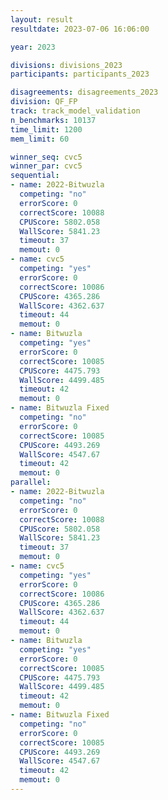 ```yaml
---
layout: result
resultdate: 2023-07-06 16:06:00

year: 2023

divisions: divisions_2023
participants: participants_2023

disagreements: disagreements_2023
division: QF_FP
track: track_model_validation
n_benchmarks: 10137
time_limit: 1200
mem_limit: 60

winner_seq: cvc5
winner_par: cvc5
sequential:
- name: 2022-Bitwuzla
  competing: "no"
  errorScore: 0
  correctScore: 10088
  CPUScore: 5802.058
  WallScore: 5841.23
  timeout: 37
  memout: 0
- name: cvc5
  competing: "yes"
  errorScore: 0
  correctScore: 10086
  CPUScore: 4365.286
  WallScore: 4362.637
  timeout: 44
  memout: 0
- name: Bitwuzla
  competing: "yes"
  errorScore: 0
  correctScore: 10085
  CPUScore: 4475.793
  WallScore: 4499.485
  timeout: 42
  memout: 0
- name: Bitwuzla Fixed
  competing: "no"
  errorScore: 0
  correctScore: 10085
  CPUScore: 4493.269
  WallScore: 4547.67
  timeout: 42
  memout: 0
parallel:
- name: 2022-Bitwuzla
  competing: "no"
  errorScore: 0
  correctScore: 10088
  CPUScore: 5802.058
  WallScore: 5841.23
  timeout: 37
  memout: 0
- name: cvc5
  competing: "yes"
  errorScore: 0
  correctScore: 10086
  CPUScore: 4365.286
  WallScore: 4362.637
  timeout: 44
  memout: 0
- name: Bitwuzla
  competing: "yes"
  errorScore: 0
  correctScore: 10085
  CPUScore: 4475.793
  WallScore: 4499.485
  timeout: 42
  memout: 0
- name: Bitwuzla Fixed
  competing: "no"
  errorScore: 0
  correctScore: 10085
  CPUScore: 4493.269
  WallScore: 4547.67
  timeout: 42
  memout: 0
---
```

